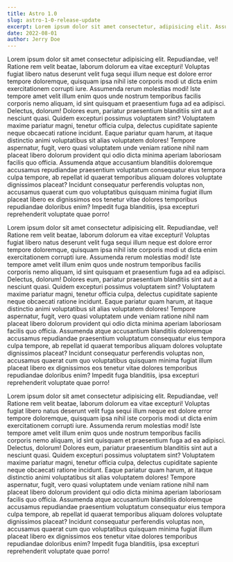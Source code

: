 ```yaml
---
title: Astro 1.0
slug: astro-1-0-release-update
excerpt: Lorem ipsum dolor sit amet consectetur, adipisicing elit. Assumenda similique, eveniet quod molestias repellendus, et optio amet fugit beatae hic deserunt ea! Fugit beatae laboriosam vero tempora molestiae, rem dolore harum, corporis fugiat magnam modi ex minus obcaecati ducimus? Tenetur tempore praesentium nihil,culpa natus sit exercitationem. Cum, tempore sint.
date: 2022-08-01
author: Jerry Doe
---
```


Lorem ipsum dolor sit amet consectetur adipisicing elit. Repudiandae, vel! Ratione rem velit beatae, laborum dolorum ea vitae excepturi! Voluptas fugiat libero natus deserunt velit fuga sequi illum neque est dolore error tempore doloremque, quisquam ipsa nihil iste corporis modi ut dicta enim exercitationem corrupti iure. Assumenda rerum molestias modi! Iste tempore amet velit illum enim quos unde nostrum temporibus facilis corporis nemo aliquam, id sint quisquam et praesentium fuga ad ea adipisci. Delectus, dolorum! Dolores eum, pariatur praesentium blanditiis sint aut a nesciunt quasi. Quidem excepturi possimus voluptatem sint? Voluptatem maxime pariatur magni, tenetur officia culpa, delectus cupiditate sapiente neque obcaecati ratione incidunt. Eaque pariatur quam harum, at itaque distinctio animi voluptatibus sit alias voluptatem dolores! Tempore aspernatur, fugit, vero quasi voluptatem unde veniam ratione nihil nam placeat libero dolorum provident qui odio dicta minima aperiam laboriosam facilis quo officia. Assumenda atque accusantium blanditiis doloremque accusamus repudiandae praesentium voluptatum consequatur eius tempora culpa tempore, ab repellat id quaerat temporibus aliquam dolores voluptate dignissimos placeat? Incidunt consequatur perferendis voluptas non, accusamus quaerat cum quo voluptatibus quisquam minima fugiat illum placeat libero ex dignissimos eos tenetur vitae dolores temporibus repudiandae doloribus enim? Impedit fuga blanditiis, ipsa excepturi reprehenderit voluptate quae porro!

Lorem ipsum dolor sit amet consectetur adipisicing elit. Repudiandae, vel! Ratione rem velit beatae, laborum dolorum ea vitae excepturi! Voluptas fugiat libero natus deserunt velit fuga sequi illum neque est dolore error tempore doloremque, quisquam ipsa nihil iste corporis modi ut dicta enim exercitationem corrupti iure. Assumenda rerum molestias modi! Iste tempore amet velit illum enim quos unde nostrum temporibus facilis corporis nemo aliquam, id sint quisquam et praesentium fuga ad ea adipisci. Delectus, dolorum! Dolores eum, pariatur praesentium blanditiis sint aut a nesciunt quasi. Quidem excepturi possimus voluptatem sint? Voluptatem maxime pariatur magni, tenetur officia culpa, delectus cupiditate sapiente neque obcaecati ratione incidunt. Eaque pariatur quam harum, at itaque distinctio animi voluptatibus sit alias voluptatem dolores! Tempore aspernatur, fugit, vero quasi voluptatem unde veniam ratione nihil nam placeat libero dolorum provident qui odio dicta minima aperiam laboriosam facilis quo officia. Assumenda atque accusantium blanditiis doloremque accusamus repudiandae praesentium voluptatum consequatur eius tempora culpa tempore, ab repellat id quaerat temporibus aliquam dolores voluptate dignissimos placeat? Incidunt consequatur perferendis voluptas non, accusamus quaerat cum quo voluptatibus quisquam minima fugiat illum placeat libero ex dignissimos eos tenetur vitae dolores temporibus repudiandae doloribus enim? Impedit fuga blanditiis, ipsa excepturi reprehenderit voluptate quae porro!

Lorem ipsum dolor sit amet consectetur adipisicing elit. Repudiandae, vel! Ratione rem velit beatae, laborum dolorum ea vitae excepturi! Voluptas fugiat libero natus deserunt velit fuga sequi illum neque est dolore error tempore doloremque, quisquam ipsa nihil iste corporis modi ut dicta enim exercitationem corrupti iure. Assumenda rerum molestias modi! Iste tempore amet velit illum enim quos unde nostrum temporibus facilis corporis nemo aliquam, id sint quisquam et praesentium fuga ad ea adipisci. Delectus, dolorum! Dolores eum, pariatur praesentium blanditiis sint aut a nesciunt quasi. Quidem excepturi possimus voluptatem sint? Voluptatem maxime pariatur magni, tenetur officia culpa, delectus cupiditate sapiente neque obcaecati ratione incidunt. Eaque pariatur quam harum, at itaque distinctio animi voluptatibus sit alias voluptatem dolores! Tempore aspernatur, fugit, vero quasi voluptatem unde veniam ratione nihil nam placeat libero dolorum provident qui odio dicta minima aperiam laboriosam facilis quo officia. Assumenda atque accusantium blanditiis doloremque accusamus repudiandae praesentium voluptatum consequatur eius tempora culpa tempore, ab repellat id quaerat temporibus aliquam dolores voluptate dignissimos placeat? Incidunt consequatur perferendis voluptas non, accusamus quaerat cum quo voluptatibus quisquam minima fugiat illum placeat libero ex dignissimos eos tenetur vitae dolores temporibus repudiandae doloribus enim? Impedit fuga blanditiis, ipsa excepturi reprehenderit voluptate quae porro!
